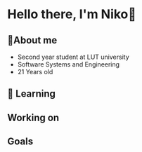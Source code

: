 # Hello there, I'm Niko👋

## 📖About me
+ Second year student at LUT university
+ Software Systems and Engineering
+ 21 Years old

## 🔨 Learning


## Working on

## Goals

  
